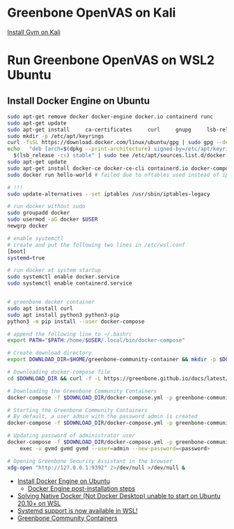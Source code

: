 # Greenbone OpenVAS on Kali
[Install Gvm on Kali](https://www.kali.org/tools/gvm/)

# Run Greenbone OpenVAS on WSL2 Ubuntu

## Install Docker Engine on Ubuntu

```bash
sudo apt-get remove docker docker-engine docker.io containerd runc
sudo apt-get update
sudo apt-get install     ca-certificates     curl     gnupg     lsb-release
sudo mkdir -p /etc/apt/keyrings
curl -fsSL https://download.docker.com/linux/ubuntu/gpg | sudo gpg --dearmor -o /etc/apt/keyrings/docker.gpg
echo   "deb [arch=$(dpkg --print-architecture) signed-by=/etc/apt/keyrings/docker.gpg] https://download.docker.com/linux/ubuntu \
  $(lsb_release -cs) stable" | sudo tee /etc/apt/sources.list.d/docker.list > /dev/null
sudo apt-get update
sudo apt-get install docker-ce docker-ce-cli containerd.io docker-compose-plugin
sudo docker run hello-world # failed due to nftables used instead of iptables

# !!!
sudo update-alternatives --set iptables /usr/sbin/iptables-legacy

# run docker without sudo
sudo groupadd docker
sudo usermod -aG docker $USER
newgrp docker

# enable systemctl
# create and put the following two lines in /etc/wsl.conf
[boot]
systemd=true

# run docker at system startup
sudo systemctl enable docker.service
sudo systemctl enable containerd.service


# greenbone docker container
sudo apt install curl
sudo apt install python3 python3-pip
python3 -m pip install --user docker-compose

# append the following line to ~/.bashrc
export PATH="$PATH:/home/$USER/.local/bin/docker-compose"

# Create download directory
export DOWNLOAD_DIR=$HOME/greenbone-community-container && mkdir -p $DOWNLOAD_DIR

# Downloading docker-compose file
cd $DOWNLOAD_DIR && curl -f -L https://greenbone.github.io/docs/latest/_static/docker-compose-22.4.yml -o docker-compose.yml

# Downloading the Greenbone Community Containers
docker-compose -f $DOWNLOAD_DIR/docker-compose.yml -p greenbone-community-edition pull

# Starting the Greenbone Community Containers
# By default, a user admin with the password admin is created
docker-compose -f $DOWNLOAD_DIR/docker-compose.yml -p greenbone-community-edition up -d

# Updating password of administrator user
docker-compose -f $DOWNLOAD_DIR/docker-compose.yml -p greenbone-community-edition \
    exec -u gvmd gvmd gvmd --user=admin --new-password=<password>

# Opening Greenbone Security Assistant in the browser
xdg-open "http://127.0.0.1:9392" 2>/dev/null >/dev/null &  
```

* [Install Docker Engine on Ubuntu](https://docs.docker.com/engine/install/ubuntu/)
  * [Docker Engine post-installation steps](https://docs.docker.com/engine/install/linux-postinstall/)
* [Solving Native Docker (Not Docker Desktop) unable to start on Ubuntu 20.10+ on WSL](https://patrickwu.space/2021/03/09/wsl-solution-to-native-docker-daemon-not-starting/)
* [Systemd support is now available in WSL!](https://devblogs.microsoft.com/commandline/systemd-support-is-now-available-in-wsl/)
* [Greenbone Community Containers](https://greenbone.github.io/docs/latest/22.4/container/index.html)